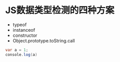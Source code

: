 # JS数据类型检测的四种方案
+ typeof
+ instanceof
+ constructor
+ Object.prototype.toString.call
````java
var a = 1;
console.log(a)
````
##